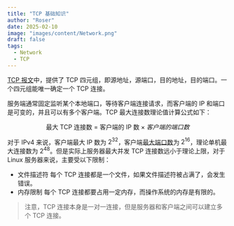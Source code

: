 ```yaml
---
title: "TCP 基础知识"
author: "Roser"
date: 2025-02-10
image: "images/content/Network.png"
draft: false
tags:
  - Network
  - TCP
---
```

[TCP 报文](TCP/TCP%20报文格式.md)中，提供了 TCP 四元组，即源地址，源端口，目的地址，目的端口。一个四元组能唯一确定一个 TCP 连接。

服务端通常固定监听某个本地端口，等待客户端连接请求，而客户端的 IP 和端口是可变的，并且可以有多个客户端。TCP 最大连接数理论值计算公式如下：

$$
\text{最大 TCP 连接数 = 客户端的 IP 数} \times 客户端的端口数
$$

对于 IPv4 来说，客户端最大 IP 数为 $2^{32}$，客户端[最大端口数](什么是端口号.md)为 $2^{16}$，理论单机最大连接数为 $2^{48}$。但是实际上服务器最大并发 TCP 连接数远小于理论上限，对于 Linux 服务器来说，主要受以下限制：
- 文件描述符
	每个 TCP 连接都是一个文件，如果文件描述符被占满了，会发生错误。
- 内存限制
	每个 TCP 连接都要占用一定内存，而操作系统的内存是有限的。

> 注意，TCP 连接本身是一对一连接，但是服务器和客户端之间可以建立多个 TCP 连接。